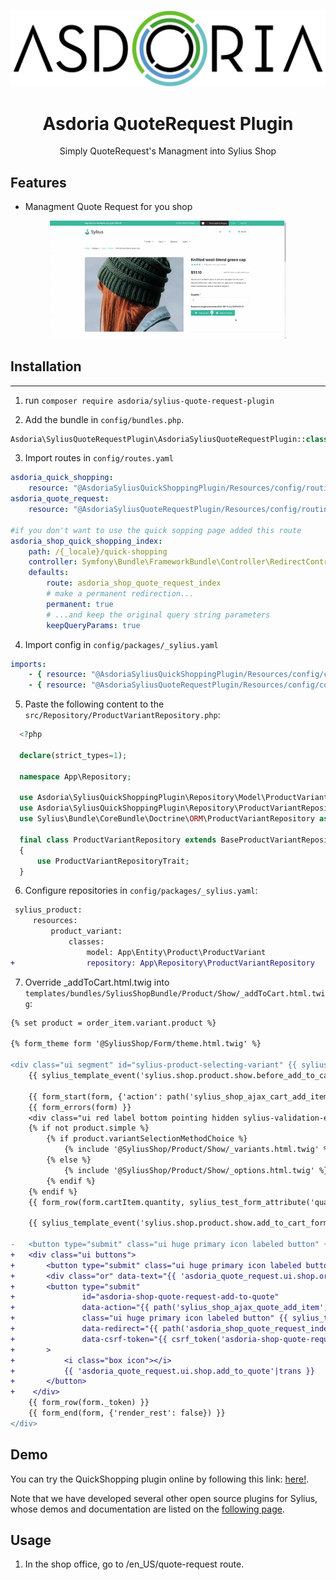 <p align="center">
</p>

![Logo Asdoria](doc/asdoria.jpg)

<h1 align="center">Asdoria QuoteRequest Plugin</h1>

<p align="center">Simply QuoteRequest's Managment into Sylius Shop</p>

## Features

+ Managment Quote Request for you shop

<div style="max-width: 75%; height: auto; margin: auto">

![Add to Cart](doc/addtoquote.gif)

</div>

<div style="max-width: 75%; height: auto; margin: auto">

</div>



## Installation

---
1. run `composer require asdoria/sylius-quote-request-plugin`


2. Add the bundle in `config/bundles.php`.

```PHP
Asdoria\SyliusQuoteRequestPlugin\AsdoriaSyliusQuoteRequestPlugin::class => ['all' => true],
```

3. Import routes in `config/routes.yaml`

```yaml
asdoria_quick_shopping:
    resource: "@AsdoriaSyliusQuickShoppingPlugin/Resources/config/routing.yaml"
asdoria_quote_request:
    resource: "@AsdoriaSyliusQuoteRequestPlugin/Resources/config/routing.yaml"

#if you don't want to use the quick sopping page added this route
asdoria_shop_quick_shopping_index:
    path: /{_locale}/quick-shopping
    controller: Symfony\Bundle\FrameworkBundle\Controller\RedirectController::redirectAction
    defaults:
        route: asdoria_shop_quote_request_index
        # make a permanent redirection...
        permanent: true
        # ...and keep the original query string parameters
        keepQueryParams: true
```

4. Import config in `config/packages/_sylius.yaml`
```yaml
imports:
    - { resource: "@AsdoriaSyliusQuickShoppingPlugin/Resources/config/config.yaml"}
    - { resource: "@AsdoriaSyliusQuoteRequestPlugin/Resources/config/config.yaml"}
```

5. Paste the following content to the `src/Repository/ProductVariantRepository.php`:
```php
  <?php

  declare(strict_types=1);

  namespace App\Repository;

  use Asdoria\SyliusQuickShoppingPlugin\Repository\Model\ProductVariantRepositoryAwareInterface;
  use Asdoria\SyliusQuickShoppingPlugin\Repository\ProductVariantRepositoryTrait;
  use Sylius\Bundle\CoreBundle\Doctrine\ORM\ProductVariantRepository as BaseProductVariantRepository;
  
  final class ProductVariantRepository extends BaseProductVariantRepository implements ProductVariantRepositoryAwareInterface
  {
      use ProductVariantRepositoryTrait;
  }
```

6. Configure repositories in `config/packages/_sylius.yaml`:
```diff  
 sylius_product:
     resources:
         product_variant:
             classes:
                 model: App\Entity\Product\ProductVariant
+                repository: App\Repository\ProductVariantRepository
```

7. Override _addToCart.html.twig into `templates/bundles/SyliusShopBundle/Product/Show/_addToCart.html.twig`:
```diff
{% set product = order_item.variant.product %}

{% form_theme form '@SyliusShop/Form/theme.html.twig' %}

<div class="ui segment" id="sylius-product-selecting-variant" {{ sylius_test_html_attribute('product-selecting-variant') }}>
    {{ sylius_template_event('sylius.shop.product.show.before_add_to_cart', {'product': product, 'order_item': order_item}) }}

    {{ form_start(form, {'action': path('sylius_shop_ajax_cart_add_item', {'productId': product.id}), 'attr': {'id': 'sylius-product-adding-to-cart', 'class': 'ui loadable form', 'novalidate': 'novalidate', 'autocomplete': 'off', 'data-redirect': path(configuration.getRedirectRoute('summary'))}}) }}
    {{ form_errors(form) }}
    <div class="ui red label bottom pointing hidden sylius-validation-error" id="sylius-cart-validation-error" {{ sylius_test_html_attribute('cart-validation-error') }}></div>
    {% if not product.simple %}
        {% if product.variantSelectionMethodChoice %}
            {% include '@SyliusShop/Product/Show/_variants.html.twig' %}
        {% else %}
            {% include '@SyliusShop/Product/Show/_options.html.twig' %}
        {% endif %}
    {% endif %}
    {{ form_row(form.cartItem.quantity, sylius_test_form_attribute('quantity')) }}

    {{ sylius_template_event('sylius.shop.product.show.add_to_cart_form', {'product': product, 'order_item': order_item, 'form': form}) }}

-   <button type="submit" class="ui huge primary icon labeled button" {{ sylius_test_html_attribute('add-to-cart-button') }}><i class="cart icon"></i> {{ 'sylius.ui.add_to_cart'|trans }}</button>
+   <div class="ui buttons">
+       <button type="submit" class="ui huge primary icon labeled button" {{ sylius_test_html_attribute('add-to-cart-button') }}><i class="cart icon"></i> {{ 'sylius.ui.add_to_cart'|trans }}</button>
+       <div class="or" data-text="{{ 'asdoria_quote_request.ui.shop.or'|trans }}"></div>
+       <button type="submit"
+               id="asdoria-shop-quote-request-add-to-quote"
+               data-action="{{ path('sylius_shop_ajax_quote_add_item', {'productId': product.id}) }}"
+               class="ui huge primary icon labeled button" {{ sylius_test_html_attribute('add-to-quote-button') }}
+               data-redirect="{{ path('asdoria_shop_quote_request_index') }}"
+               data-csrf-token="{{ csrf_token('asdoria-shop-quote-request-add-to-quote') }}"
+       >
+           <i class="box icon"></i>
+           {{ 'asdoria_quote_request.ui.shop.add_to_quote'|trans }}
+       </button>
+    </div>
    {{ form_row(form._token) }}
    {{ form_end(form, {'render_rest': false}) }}
</div>  
```

## Demo

You can try the QuickShopping plugin online by following this link: [here!](https://demo-sylius.asdoria.fr/en_US/quote-request).

Note that we have developed several other open source plugins for Sylius, whose demos and documentation are listed on the [following page](https://asdoria.github.io/).

## Usage

1. In the shop office, go to /en_US/quote-request route.



